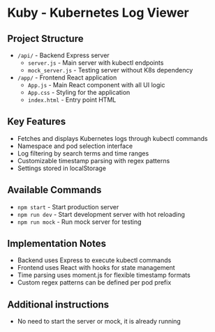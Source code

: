 # Kuby - Kubernetes Log Viewer

## Project Structure
- `/api/` - Backend Express server
  - `server.js` - Main server with kubectl endpoints
  - `mock_server.js` - Testing server without K8s dependency
- `/app/` - Frontend React application
  - `App.js` - Main React component with all UI logic
  - `App.css` - Styling for the application
  - `index.html` - Entry point HTML

## Key Features
- Fetches and displays Kubernetes logs through kubectl commands
- Namespace and pod selection interface
- Log filtering by search terms and time ranges
- Customizable timestamp parsing with regex patterns
- Settings stored in localStorage

## Available Commands
- `npm start` - Start production server
- `npm run dev` - Start development server with hot reloading
- `npm run mock` - Run mock server for testing

## Implementation Notes
- Backend uses Express to execute kubectl commands
- Frontend uses React with hooks for state management
- Time parsing uses moment.js for flexible timestamp formats
- Custom regex patterns can be defined per pod prefix

## Additional instructions

- No need to start the server or mock, it is already running